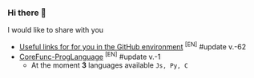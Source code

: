 ### Hi there 👋

I would like to share with you

<!-- BLOG-POST-LIST:START -->
- [Useful links for for you in the GitHub environment](https://github.com/uewquewqueqwue/uew-UsefulGitHub) <sup>[EN]</sup> #update v.-62
- [CoreFunc-ProgLanguage](https://github.com/uewquewqueqwue/CoreFunc-ProgLanguage) <sup>[EN]</sup> #update v.-1
  - At the moment <there will be> **3** languages available `Js, Py, C`
<!-- BLOG-POST-LIST:END -->
